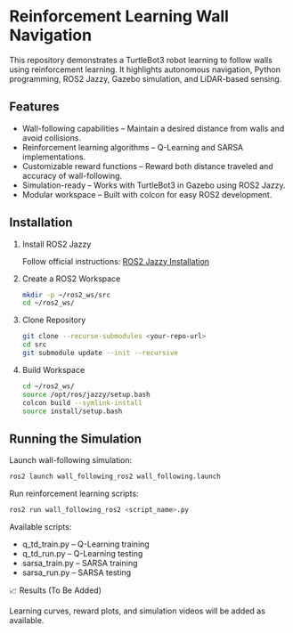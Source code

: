 # Reinforcement Learning Wall Navigation
This repository demonstrates a TurtleBot3 robot learning to follow walls using reinforcement learning. It highlights autonomous navigation, Python programming, ROS2 Jazzy, Gazebo simulation, and LiDAR-based sensing.

## Features
* Wall-following capabilities – Maintain a desired distance from walls and avoid collisions.
* Reinforcement learning algorithms – Q-Learning and SARSA implementations.
* Customizable reward functions – Reward both distance traveled and accuracy of wall-following.
* Simulation-ready – Works with TurtleBot3 in Gazebo using ROS2 Jazzy.
* Modular workspace – Built with colcon for easy ROS2 development.

## Installation
1. Install ROS2 Jazzy

    Follow official instructions: [ROS2 Jazzy Installation](https://docs.ros.org/en/jazzy/Installation.html#)

2. Create a ROS2 Workspace
    ```bash
    mkdir -p ~/ros2_ws/src
    cd ~/ros2_ws/
    ```

3. Clone Repository
    ```bash
    git clone --recurse-submodules <your-repo-url>
    cd src
    git submodule update --init --recursive
    ```

4. Build Workspace
    ```bash
    cd ~/ros2_ws/
    source /opt/ros/jazzy/setup.bash
    colcon build --symlink-install
    source install/setup.bash
    ```

## Running the Simulation

Launch wall-following simulation:
```bash
ros2 launch wall_following_ros2 wall_following.launch
```

Run reinforcement learning scripts:
```bash
ros2 run wall_following_ros2 <script_name>.py
```

Available scripts:
* q_td_train.py – Q-Learning training
* q_td_run.py – Q-Learning testing
* sarsa_train.py – SARSA training
* sarsa_run.py – SARSA testing

📈 Results (To Be Added)

Learning curves, reward plots, and simulation videos will be added as available.
